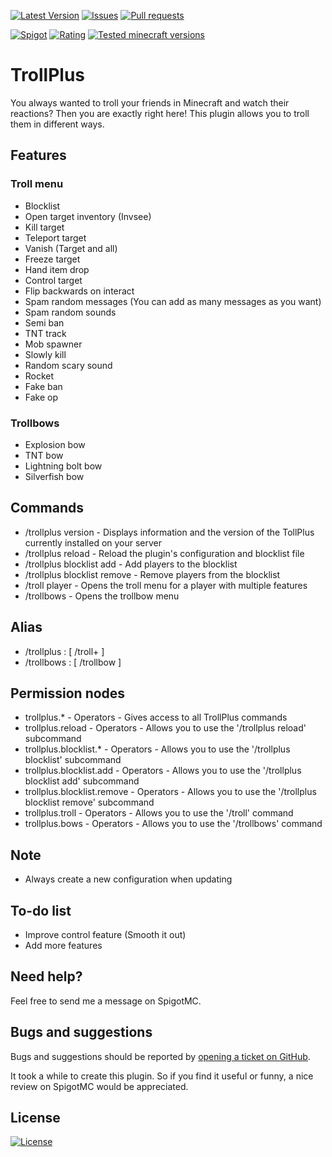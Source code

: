 [![Latest Version](https://img.shields.io/spiget/version/81193?label=Latest%20version&color=blueviolet)](https://github.com/Gaming12846/TrollPlus/releases)
[![Issues](https://img.shields.io/github/issues/Gaming12846/TrollPlus?label=Issues)](https://github.com/Gaming12846/TrollPlus/issues)
[![Pull requests](https://img.shields.io/github/issues-pr/Gaming12846/TrollPlus?label=Pull%20requests)](https://github.com/Gaming12846/TrollPlus/pulls)

[![Spigot](https://img.shields.io/badge/Spigot-orange)](https://www.spigotmc.org/resources/81193/)
[![Rating](https://img.shields.io/spiget/rating/81193?label=Rating&color=orange)](https://www.spigotmc.org/resources/81193/reviews)
[![Tested minecraft versions](https://img.shields.io/spiget/tested-versions/81193?label=Tested%20minecraft%20versions)](https://www.spigotmc.org/resources/81193/)

# TrollPlus

You always wanted to troll your friends in Minecraft and watch their reactions? Then you are exactly right here! This plugin allows you to troll them in different ways.

## Features

### Troll menu

- Blocklist
- Open target inventory (Invsee)
- Kill target
- Teleport target
- Vanish (Target and all)
- Freeze target
- Hand item drop
- Control target
- Flip backwards on interact
- Spam random messages (You can add as many messages as you want)
- Spam random sounds
- Semi ban
- TNT track
- Mob spawner
- Slowly kill
- Random scary sound
- Rocket
- Fake ban
- Fake op

### Trollbows

- Explosion bow
- TNT bow
- Lightning bolt bow
- Silverfish bow

## Commands

- /trollplus version - Displays information and the version of the TollPlus currently installed on your server
- /trollplus reload - Reload the plugin's configuration and blocklist file
- /trollplus blocklist add - Add players to the blocklist
- /trollplus blocklist remove - Remove players from the blocklist
- /troll player - Opens the troll menu for a player with multiple features
- /trollbows - Opens the trollbow menu

## Alias

- /trollplus : [ /troll+ ]
- /trollbows : [ /trollbow ]

## Permission nodes

- trollplus.* - Operators - Gives access to all TrollPlus commands
- trollplus.reload - Operators - Allows you to use the '/trollplus reload' subcommand
- trollplus.blocklist.* - Operators - Allows you to use the '/trollplus blocklist' subcommand
- trollplus.blocklist.add - Operators - Allows you to use the '/trollplus blocklist add' subcommand
- trollplus.blocklist.remove - Operators - Allows you to use the '/trollplus blocklist remove' subcommand
- trollplus.troll - Operators - Allows you to use the '/troll' command
- trollplus.bows - Operators - Allows you to use the '/trollbows' command

## Note

- Always create a new configuration when updating

## To-do list

- Improve control feature (Smooth it out)
- Add more features

## Need help?

Feel free to send me a message on SpigotMC.

## Bugs and suggestions

Bugs and suggestions should be reported by [opening a ticket on GitHub](https://github.com/Gaming12846/TrollPlus/issues).

It took a while to create this plugin. So if you find it useful or funny, a nice review on SpigotMC would be appreciated.

## License

[![License](https://img.shields.io/github/license/Gaming12846/TrollPlus?label=License&color=red)](https://github.com/Gaming12846/TrollPlus/blob/master/LICENSE)